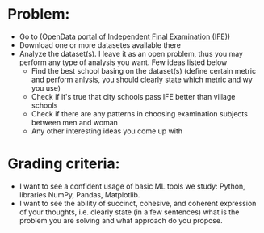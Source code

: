 # Problem:
* Go to (<a href="https://zno.testportal.com.ua/opendata">OpenData portal of Independent Final Examination (IFE)</a>)
* Download one or more datasetes available there
* Analyze the dataset(s). I leave it as an open problem, thus you may perform any type of analysis you want. Few ideas listed below
   - Find the best school basing on the dataset(s) (define certain metric and perform anlysis, you should clearly state which metric and wy you use)
   - Check if it's true that city schools pass IFE better than village schools 
   - Check if there are any patterns in choosing examination subjects between men and woman
   - Any other interesting ideas you come up with

# Grading criteria:
* I want to see a confident usage of basic ML tools we study: Python, libraries NumPy, Pandas, Matplotlib.
* I want to see the ability of succinct, cohesive, and coherent expression of your thoughts, i.e. clearly state (in a few sentences) what is the problem you are solving and what approach do you propose.
